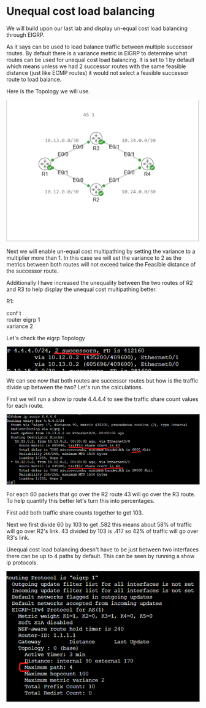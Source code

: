 # Unequal cost load balancing

We will build upon our last lab and display un-equal cost load balancing through EIGRP. 

As it says can be used to load balance traffic between multiple successor routes. By default there is a variance metric in EIGRP to determine what routes can be used for unequal cost load balancing. It is set to 1 by default which means unless we had 2 successor routes with the same feasible distance (just like ECMP routes) it would not select a feasible successor route to load balance.

Here is the Topology we will use.

![Topology](Images/Topology.png)

Next we will enable un-equal cost multipathing by setting the variance to a multiplier more than 1. In this case we will set the variance to 2 as the metrics between both routes will not exceed twice the Feasible distance of the successor route.

Additionally I have increased the unequality between the two routes of R2 and R3 to help display the unequal cost multipathing better.

R1:

conf t  
router eigrp 1  
variance 2

Let's check the eigrp Topology

![R1-Variance](Images/R1-Variance.png)

We can see now that both routes are successor routes but how is the traffic divide up between the two? Let's run the calculations.

First we will run a show ip route 4.4.4.4 to see the traffic share count values for each route.

![R1-Traffic-Share](Images/R1-Traffic-Share.png)

For each 60 packets that go over the R2 route 43 will go over the R3 route. To help quantify this better let's turn this into percentages.

First add both traffic share counts together to get 103.

Next we first divide 60 by 103 to get .582 this means about 58% of traffic will go over R2's link. 43 divided by 103 is .417 so 42% of traffic will go over R3's link.

Unequal cost load balancing doesn't have to be just between two interfaces there can be up to 4 paths by default. This can be seen by running a show ip protocols.

![R1-IP-Proto](Images/R1-IP-Proto.png)